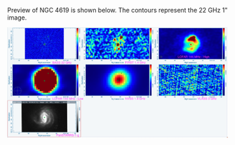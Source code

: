 Preview of NGC 4619 is shown below. The contours represent the 22 GHz 1" image. 

![NGC4619.png](NGC4619.png "NGC4619")


